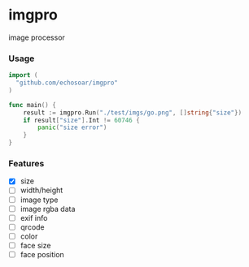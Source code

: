 # imgpro
image processor

### Usage
```go
import (
  "github.com/echosoar/imgpro"
)

func main() {
	result := imgpro.Run("./test/imgs/go.png", []string{"size"})
	if result["size"].Int != 60746 {
		panic("size error")
	}
}
```

### Features
- [x] size
- [ ] width/height
- [ ] image type 
- [ ] image rgba data
- [ ] exif info
- [ ] qrcode
- [ ] color
- [ ] face size
- [ ] face position
